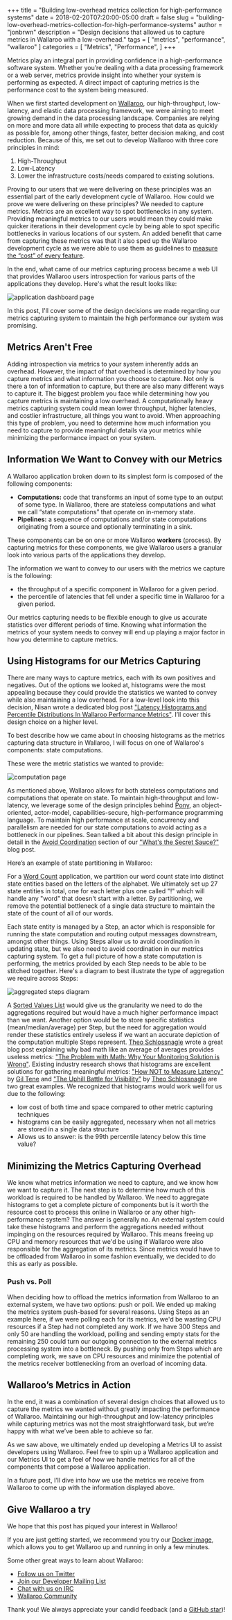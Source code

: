 +++
title = "Building low-overhead metrics collection for high-performance systems"
date = 2018-02-20T07:20:00-05:00
draft = false
slug = "building-low-overhead-metrics-collection-for-high-performance-systems"
author = "jonbrwn"
description = "Design decisions that allowed us to capture metrics in Wallaroo with a low-overhead."
tags = [
    "metrics",
    "performance",
    "wallaroo"
]
categories = [
    "Metrics",
    "Performance",
]
+++

Metrics play an integral part in providing confidence in a high-performance software system. Whether you’re dealing with a data processing framework or a web server, metrics provide insight into whether your system is performing as expected. A direct impact of capturing metrics is the performance cost to the system being measured.

When we first started development on [Wallaroo](https://github.com/WallarooLabs/Wallaroo), our high-throughput, low-latency, and elastic data processing framework, we were aiming to meet growing demand in the data processing landscape. Companies are relying on more and more data all while expecting to process that data as quickly as possible for, among other things, faster, better decision making, and cost reduction. Because of this, we set out to develop Wallaroo with three core principles in mind:

1. High-Throughput
2. Low-Latency
3. Lower the infrastructure costs/needs compared to existing solutions.

Proving to our users that we were delivering on these principles was an essential part of the early development cycle of Wallaroo. How could we prove we were delivering on these principles? We needed to capture metrics. Metrics are an excellent way to spot bottlenecks in any system. Providing meaningful metrics to our users would mean they could make quicker iterations in their development cycle by being able to spot specific bottlenecks in various locations of our system. An added benefit that came from capturing these metrics was that it also sped up the Wallaroo development cycle as we were able to use them as guidelines to [measure the “cost” of every feature](https://blog.wallaroolabs.com/2017/06/whats-the-secret-sauce/#measure-the-cost-of-every-feature).

In the end, what came of our metrics capturing process became a web UI that provides Wallaroo users introspection for various parts of the applications they develop. Here's what the result looks like:

![application dashboard page](/images/post/performance-metrics-overview/application-dashboard-page.png)

In this post, I'll cover some of the design decisions we made regarding our metrics capturing system to maintain the high performance our system was promising.

## Metrics Aren't Free

Adding introspection via metrics to your system inherently adds an overhead. However, the impact of that overhead is determined by how you capture metrics and what information you choose to capture. Not only is there a ton of information to capture, but there are also many different ways to capture it. The biggest problem you face while determining how you capture metrics is maintaining a low overhead. A computationally heavy metrics capturing system could mean lower throughput, higher latencies, and costlier infrastructure, all things you want to avoid. When approaching this type of problem, you need to determine how much information you need to capture to provide meaningful details via your metrics while minimizing the performance impact on your system.

## Information We Want to Convey with our Metrics

A Wallaroo application broken down to its simplest form is composed of the following components:

- **Computations:** code that transforms an input of some type to an output of some type. In Wallaroo, there are stateless computations and what we call “state computations” that operate on in-memory state.
- **Pipelines:** a sequence of computations and/or state computations originating from a source and optionally terminating in a sink.

These components can be on one or more Wallaroo **workers** (process). By capturing metrics for these components, we give Wallaroo users a granular look into various parts of the applications they develop.

The information we want to convey to our users with the metrics we capture is the following:

  - the throughput of a specific component in Wallaroo for a given period.
  - the percentile of latencies that fell under a specific time in Wallaroo for a given period.

Our metrics capturing needs to be flexible enough to give us accurate statistics over different periods of time. Knowing what information the metrics of your system needs to convey will end up playing a major factor in how you determine to capture metrics.

## Using Histograms for our Metrics Capturing

There are many ways to capture metrics, each with its own positives and negatives. Out of the options we looked at, histograms were the most appealing because they could provide the statistics we wanted to convey while also maintaining a low overhead. For a low-level look into this decision, Nisan wrote a dedicated blog post  ["Latency Histograms and Percentile Distributions In Wallaroo Performance Metrics"](https://blog.wallaroolabs.com/2018/02/latency-histograms-and-percentile-distributions-in-wallaroo-performance-metrics/). I’ll cover this design choice on a higher level.

To best describe how we came about in choosing histograms as the metrics capturing data structure in Wallaroo, I will focus on one of Wallaroo's components: state computations.

These were the metric statistics we wanted to provide:

![computation page](/images/post/performance-metrics-overview/computation-detailed-metrics-page.png)

As mentioned above, Wallaroo allows for both stateless computations and computations that operate on state. To maintain high-throughput and low-latency, we leverage some of the design principles behind [Pony](https://github.com/ponylang/ponyc), an object-oriented, actor-model, capabilities-secure, high-performance programming language. To maintain high performance at scale, concurrency and parallelism are needed for our state computations to avoid acting as a bottleneck in our pipelines. Sean talked a bit about this design principle in detail in the [Avoid Coordination](https://blog.wallaroolabs.com/2017/06/whats-the-secret-sauce/#avoid-coordination) section of our ["What's the Secret Sauce?"](https://blog.wallaroolabs.com/2017/06/whats-the-secret-sauce/) blog post.

Here’s an example of state partitioning in Wallaroo:

For a [Word Count](https://docs.wallaroolabs.com/book/python/word-count.html) application, we partition our word count state into distinct state entities based on the letters of the alphabet. We ultimately set up 27 state entities in total, one for each letter plus one called "!" which will handle any "word" that doesn't start with a letter. By partitioning, we remove the potential bottleneck of a single data structure to maintain the state of the count of all of our words.

Each state entity is managed by a Step, an actor which is responsible for running the state computation and routing output messages downstream, amongst other things. Using Steps allow us to avoid coordination in updating state, but we also need to avoid coordination in our metrics capturing system. To get a full picture of how a state computation is performing, the metrics provided by each Step needs to be able to be stitched together. Here's a diagram to best illustrate the type of aggregation we require across Steps:

![aggregated steps diagram](/images/post/performance-metrics-overview/steps-diagram.png)

A [Sorted Values List](https://blog.wallaroolabs.com/2018/02/latency-histograms-and-percentile-distributions-in-wallaroo-performance-metrics#using-a-sorted-values-list) would give us the granularity we need to do the aggregations required but would have a much higher performance impact than we want. Another option would be to store specific statistics (mean/median/average) per Step, but the need for aggregation would render these statistics entirely useless if we want an accurate depiction of the computation multiple Steps represent. [Theo Schlossnagle](https://twitter.com/postwait) wrote a great blog post explaining why bad math like an average of averages provides useless metrics: ["The Problem with Math: Why Your Monitoring Solution is Wrong"](https://www.circonus.com/2015/02/problem-math/). Existing industry research shows that histograms are excellent solutions for gathering meaningful metrics: ["How NOT to Measure Latency"](https://www.youtube.com/watch?v=lJ8ydIuPFeU) by [Gil Tene](https://twitter.com/giltene) and ["The Uphill Battle for Visibility"](https://www.circonus.com/2016/07/uphill-battle-visibility/) by [Theo Schlossnagle](https://twitter.com/postwait) are two great examples. We recognized that histograms would work well for us due to the following:

- low cost of both time and space compared to other metric capturing techniques
- histograms can be easily aggregated, necessary when not all metrics are stored in a single data structure
- Allows us to answer: is the 99th percentile latency below this time value?

## Minimizing the Metrics Capturing Overhead

We know what metrics information we need to capture, and we know how we want to capture it. The next step is to determine how much of this workload is required to be handled by Wallaroo. We need to aggregate histograms to get a complete picture of components but is it worth the resource cost to process this online in Wallaroo or any other high-performance system? The answer is generally no. An external system could take these histograms and perform the aggregations needed without impinging on the resources required by Wallaroo. This means freeing up CPU and memory resources that we'd be using if Wallaroo were also responsible for the aggregation of its metrics. Since metrics would have to be offloaded from Wallaroo in some fashion eventually, we decided to do this as early as possible.

### Push vs. Poll

When deciding how to offload the metrics information from Wallaroo to an external system, we have two options: push or poll. We ended up making the metrics system push-based for several reasons. Using Steps as an example here, if we were polling each for its metrics, we'd be wasting CPU resources if a Step had not completed any work. If we have 300 Steps and only 50 are handling the workload, polling and sending empty stats for the remaining 250 could turn our outgoing connection to the external metrics processing system into a bottleneck. By pushing only from Steps which are completing work, we save on CPU resources and minimize the potential of the metrics receiver bottlenecking from an overload of incoming data.

## Wallaroo’s Metrics in Action

In the end, it was a combination of several design choices that allowed us to capture the metrics we wanted without greatly impacting the performance of Wallaroo. Maintaining our high-throughput and low-latency principles while capturing metrics was not the most straightforward task, but we’re happy with what we’ve been able to achieve so far.

As we saw above, we ultimately ended up developing a Metrics UI to assist developers using Wallaroo. Feel free to spin up a Wallaroo application and our Metrics UI to get a feel of how we handle metrics for all of the components that compose a Wallaroo application.

In a future post, I’ll dive into how we use the metrics we receive from Wallaroo to come up with the information displayed above.

## Give Wallaroo a try

We hope that this post has piqued your interest in Wallaroo!

If you are just getting started, we recommend you try our [Docker image](https://docs.wallaroolabs.com/book/getting-started/docker-setup.html), which allows you to get Wallaroo up and running in only a few minutes.

Some other great ways to learn about Wallaroo:

* [Follow us on Twitter](https://twitter.com/wallaroolabs)
* [Join our Developer Mailing List](https://groups.io/g/wallaroo)
* [Chat with us on IRC](https://webchat.freenode.net/?channels=#wallaroo)
* [Wallaroo Community](https://www.wallaroolabs.com/community)

Thank you! We always appreciate your candid feedback (and a [GitHub star](https://github.com/WallarooLabs/wallaroo))!

